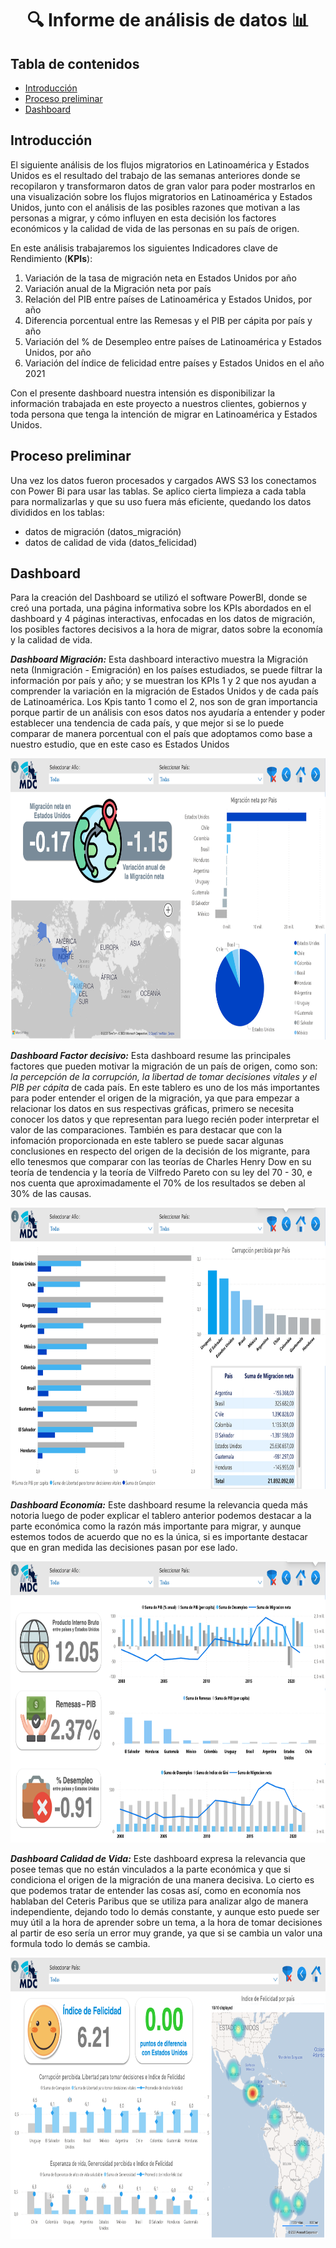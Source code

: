 # <h1 align="center">:mag: Informe de análisis de datos :bar_chart: </h1>

## Tabla de contenidos
* [Introducción](#Introducción)
* [Proceso preliminar](#Proceso-preliminar)
* [Dashboard](#Dashboard)

## Introducción
El siguiente análisis de los flujos migratorios en Latinoamérica y Estados Unidos es el resultado del trabajo de las semanas anteriores donde se recopilaron y transformaron datos de gran valor para poder mostrarlos en una visualización sobre los flujos migratorios en Latinoamérica y Estados Unidos, junto con el análisis de las posibles razones que motivan a las personas a migrar, y cómo influyen en esta decisión los factores económicos y la calidad de vida de las personas en su país de origen.

En este análisis trabajaremos los siguientes Indicadores clave de Rendimiento (**KPIs**):
1. Variación de la tasa de migración neta en Estados Unidos por año
2. Variación anual de la Migración neta por país
3. Relación del PIB entre países de Latinoamérica y Estados Unidos, por año
4. Diferencia porcentual entre las Remesas y el PIB per cápita por país y año
5. Variación del % de Desempleo entre países de Latinoamérica y Estados Unidos, por año
6. Variación del índice de felicidad entre países y Estados Unidos en el año 2021

Con el presente dashboard nuestra intensión es disponibilizar la información trabajada en este proyecto a nuestros clientes, gobiernos y toda persona que tenga la intención de migrar en Latinoamérica y Estados Unidos.

## Proceso preliminar
Una vez los datos fueron procesados y cargados AWS S3 los conectamos con Power Bi para usar las tablas. Se aplico cierta limpieza a cada tabla para normalizarlas y que su uso fuera más eficiente, quedando los datos divididos en los tablas:
+ datos de migración (datos_migración)
+ datos de calidad de vida (datos_felicidad)

## Dashboard
Para la creación del Dashboard se utilizó el software PowerBI, donde se creó una portada, una página informativa sobre los KPIs abordados en el dashboard y 4 páginas interactivas, enfocadas en los datos de migración, los posibles factores decisivos a la hora de migrar, datos sobre la economía y la calidad de vida.

**_Dashboard Migración:_**
Esta dashboard interactivo muestra la Migración neta (Inmigración - Emigración) en los países estudiados, se puede filtrar la información por país y año; y se muestran los KPIs 1 y 2 que nos ayudan a comprender la variación en la migración de Estados Unidos y de cada país de Latinoamérica.
Los Kpis tanto 1 como el 2, nos son de gran importancia porque  partir de un análisis con esos datos nos ayudaría a entender y poder establecer una tendencia de cada país, y que mejor si se lo puede comparar de manera porcentual con el país que adoptamos como  base a nuestro estudio, que en este caso es Estados Unidos
<p align="center">
   <img width="800" height="450" src="img/dashboard_migracion.png">
   </p>

**_Dashboard Factor decisivo:_**
Esta dashboard resume las principales factores que pueden motivar la migración de un país de origen, como son: _la percepción de la corrupción, la libertad de tomar decisiones vitales y el PIB per cápita_ de cada país.
En este tablero es uno de los más importantes para poder entender el origen de la migración, ya que para empezar a relacionar los datos en sus respectivas gráficas, primero se necesita conocer los datos y que representan para luego recién poder interpretar el valor de las comparaciones. También es para destacar que con la infomación proporcionada en este tablero se puede sacar algunas conclusiones en respecto del origen de la decisión de los migrante, para ello tenesmos que comparar con las teorías de Charles Henry Dow en su teoría de tendencia y la  teoría de  Vilfredo Pareto con su ley del 70 - 30, e nos cuenta que aproximadamente el 70% de los resultados se deben al 30% de las causas.
<p align="center">
   <img width="800" height="450" src="img/dashboard_factor decisivo.png">
   </p>

**_Dashboard Economía:_**
Este dashboard resume la relevancia queda más notoria luego de poder explicar el tablero anterior podemos destacar a la parte económica como la razón más importante para migrar, y aunque estemos todos de acuerdo que no es la única, si es importante destacar que en gran medida las decisiones pasan  por ese lado.
<p align="center">
   <img width="800" height="450" src="img/dashboard_economia.png">
   </p>

**_Dashboard Calidad de Vida:_**
Este dashboard expresa la relevancia que posee temas que no están vinculados a la parte económica y que si condiciona el origen de la migración de una manera decisiva. Lo cierto es que podemos tratar de entender las cosas así, como en economía nos hablaban del Ceteris Paribus que se utiliza para analizar algo de manera independiente, dejando todo lo demás constante, y aunque esto puede ser muy útil a la hora de aprender sobre un tema, a la hora de tomar decisiones al partir de eso sería un error muy grande, ya que si se cambia un valor una formula todo lo demás se cambia. 
<p align="center">
   <img width="800" height="450" src="img/dashboard_calidad de vida.png">
   </p>

